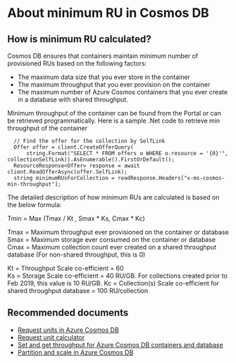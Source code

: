 <properties
	pageTitle="Azure Cosmos DB about minimum RU"
	description="Azure Cosmos DB about minimum RU"
	service="microsoft.documentdb"
	resource="databaseAccounts"
	authors="kennthhz"
	ms.author="haozhag, padmaa"
	selfHelpType="generic"
	supportTopicIds="32636761"
	resourceTags=""
	productPesIds="15585"
	cloudEnvironments="public"
	articleId="cosmosdb-throughput-minru"
/>

# About minimum RU in Cosmos DB

## **How is minimum RU calculated?**

Cosmos DB ensures that containers maintain minimum number of provisioned RUs based on the following factors:

* The maximum data size that you ever store in the container
* The maximum throughput that you ever provision on the container
* The maximum number of Azure Cosmos containers that you ever create in a database with shared throughput.

Minimum throughput of the container can be found from the Portal or can be retrieved programmatically. Here is a sample .Net code to retrieve min throughput of the container 

```
  // Find the offer for the collection by SelfLink
  Offer offer = client.CreateOfferQuery(
      string.Format("SELECT * FROM offers o WHERE o.resource = '{0}'", collectionSelfLink)).AsEnumerable().FirstOrDefault();
  ResourceResponse<Offer> response = await client.ReadOfferAsync(offer.SelfLink);
  string minimumRUsForCollection = readResponse.Headers["x-ms-cosmos-min-throughput"];
```

The detailed description of how minimum RUs are calculated is based on the below formula:

Tmin = Max (Tmax / Kt , Smax * Ks,  Cmax * Kc)

Tmax = Maximum throughput ever provisioned on the container or database
Smax = Maximum storage ever consumed on the container or database
Cmax = Maximum collection count ever created on a shared throughput database (For non-shared throughput, this is 0)

Kt = Throughput Scale co-efficient = 60  
Ks = Storage Scale co-efficient = 40 RU/GB. For collections created prior to Feb 2019, this value is 10 RU/GB.
Kc = Collection(s) Scale co-efficient for shared throughput database = 100 RU/collection

## **Recommended documents**

* [Request units in Azure Cosmos DB](https://docs.microsoft.com/azure/cosmos-db/request-units)
* [Request unit calculator](https://www.documentdb.com/capacityplanner)
* [Set and get throughput for Azure Cosmos DB containers and database](https://docs.microsoft.com/azure/cosmos-db/set-throughput)
* [Partition and scale in Azure Cosmos DB](https://docs.microsoft.com/azure/cosmos-db/partition-data)
